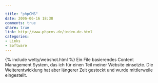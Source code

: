 ```yaml
---

title: "phpCMS"
date: 2006-06-16 18:38
comments: true
share: true
link: http://www.phpcms.de/index.de.html
categories: 
- Links
- Software
---
```

{% include wetty/webshot.html %} Ein File basierendes Content Management System, das ich für einen Teil meiner Website einsetzte. Die Weiterentwicklung hat aber längerer Zeit gestockt und wurde mittlerweile eingestellt.
